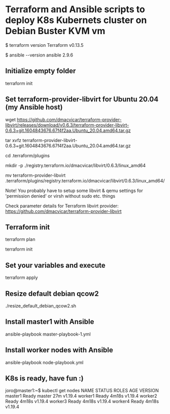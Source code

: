 # Terraform and Ansible scripts to deploy K8s Kubernets cluster on Debian Buster KVM vm

$ terraform version
Terraform v0.13.5

$ ansible --version
ansible 2.9.6

## Initialize empty folder
terraform init

## Set terraform-provider-libvirt for Ubuntu 20.04 (my Ansible host) 

wget https://github.com/dmacvicar/terraform-provider-libvirt/releases/download/v0.6.3/terraform-provider-libvirt-0.6.3+git.1604843676.67f4f2aa.Ubuntu_20.04.amd64.tar.gz

tar xvfz terraform-provider-libvirt-0.6.3+git.1604843676.67f4f2aa.Ubuntu_20.04.amd64.tar.gz

cd .terraform/plugins

mkdir -p ./registry.terraform.io/dmacvicar/libvirt/0.6.3/linux_amd64

mv terraform-provider-libvirt .terraform/plugins/registry.terraform.io/dmacvicar/libvirt/0.6.3/linux_amd64/

Note! You probably have to setup some libvirt & qemu settings for 'permission denied' or virsh without sudo etc. things

Check parameter details for Terraform libvirt provider: https://github.com/dmacvicar/terraform-provider-libvirt


## Terraform init

terraform plan 

terraform init

## Set your variables and execute

terraform apply

## Resize default debian qcow2

./resize_default_debian_qcow2.sh

## Install master1 with Ansible

ansible-playbook master-playbook-1.yml

## Install worker nodes with Ansible

ansible-playbook node-playbook.yml

## K8s is ready, have fun :)

joro@master1:~$ kubectl get nodes
NAME      STATUS   ROLES    AGE     VERSION
master1   Ready    master   27m     v1.19.4
worker1   Ready    <none>   4m18s   v1.19.4
worker2   Ready    <none>   4m18s   v1.19.4
worker3   Ready    <none>   4m18s   v1.19.4
worker4   Ready    <none>   4m18s   v1.19.4


